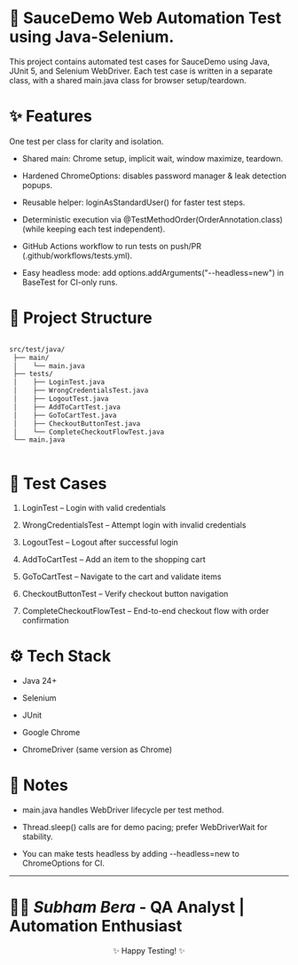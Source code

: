 # 🧪 SauceDemo Web Automation Test using Java-Selenium.

This project contains automated test cases for SauceDemo using Java, JUnit 5, and Selenium WebDriver. Each test case is written in a separate class, with a shared main.java class for browser setup/teardown.

# ✨ Features

One test per class for clarity and isolation.

- Shared main: Chrome setup, implicit wait, window maximize, teardown.

- Hardened ChromeOptions: disables password manager & leak detection popups.

- Reusable helper: loginAsStandardUser() for faster test steps.

- Deterministic execution via @TestMethodOrder(OrderAnnotation.class) (while keeping each test independent).

- GitHub Actions workflow to run tests on push/PR (.github/workflows/tests.yml).

- Easy headless mode: add options.addArguments("--headless=new") in BaseTest for CI-only runs.

# 📂 Project Structure

<div style="max-height: 400px; overflow-y: auto;">

```bash
src/test/java/
 ├── main/
 │    └── main.java
 ├── tests/
 │    ├── LoginTest.java
 │    ├── WrongCredentialsTest.java
 │    ├── LogoutTest.java
 │    ├── AddToCartTest.java
 │    ├── GoToCartTest.java
 │    ├── CheckoutButtonTest.java
 │    └── CompleteCheckoutFlowTest.java
 └── main.java
```
</div>

# 🚀 Test Cases

1. LoginTest – Login with valid credentials

2. WrongCredentialsTest – Attempt login with invalid credentials

3. LogoutTest – Logout after successful login

4. AddToCartTest – Add an item to the shopping cart

5. GoToCartTest – Navigate to the cart and validate items

6. CheckoutButtonTest – Verify checkout button navigation

7. CompleteCheckoutFlowTest – End-to-end checkout flow with order confirmation

# ⚙️ Tech Stack

- Java 24+

- Selenium

- JUnit

- Google Chrome

- ChromeDriver (same version as Chrome)

# 📌 Notes

- main.java handles WebDriver lifecycle per test method.

- Thread.sleep() calls are for demo pacing; prefer WebDriverWait for stability.

- You can make tests headless by adding --headless=new to ChromeOptions for CI.

---

# 👨‍💻 *Subham Bera* - QA Analyst | Automation Enthusiast 
               
<p align="center", fontsize="bold">✨ Happy Testing! ✨</p>

